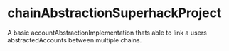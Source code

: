 # chainAbstractionSuperhackProject
A basic accountAbstractionImplementation thats able to link a users abstractedAccounts between multiple chains. 
